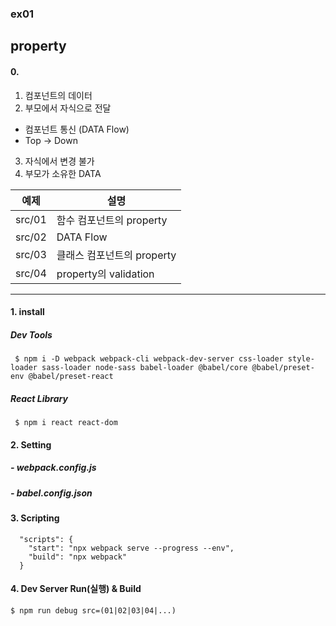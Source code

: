 ### ex01
## property

#### 0. 
1) 컴포넌트의 데이터
2) 부모에서 자식으로 전달
  - 컴포넌트 통신 (DATA Flow)
  - Top -> Down
3) 자식에서 변경 불가
4) 부모가 소유한 DATA   

|예제|설명|
| -- |-- |
|src/01 | 함수 컴포넌트의 property|
|src/02 | DATA Flow|
|src/03 | 클래스 컴포넌트의 property|
|src/04 | property의 validation|


-----------------

#### 1. install
##### Dev Tools
     $ npm i -D webpack webpack-cli webpack-dev-server css-loader style-loader sass-loader node-sass babel-loader @babel/core @babel/preset-env @babel/preset-react

##### React Library   
     $ npm i react react-dom

#### 2. Setting
##### - webpack.config.js 
##### - babel.config.json

#### 3. Scripting
```
  "scripts": {
    "start": "npx webpack serve --progress --env",
    "build": "npx webpack"
  }
```

#### 4. Dev Server Run(실행) & Build
    $ npm run debug src=(01|02|03|04|...)
